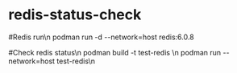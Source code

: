 # redis-status-check

#Redis run\n
podman run -d --network=host redis:6.0.8

#Check redis status\n
podman build -t test-redis \n
podman run --network=host test-redis\n
